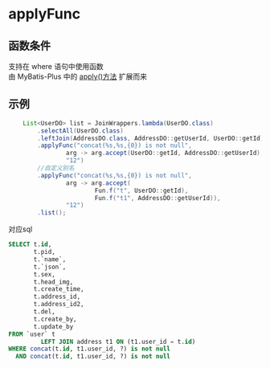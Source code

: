 # applyFunc <Badge type="tip" text="1.4.13+" vertical="top" />

## 函数条件

支持在 where 语句中使用函数  
由 MyBatis-Plus 中的 [apply()方法](https://baomidou.com/guides/wrapper/#apply) 扩展而来

## 示例

```java
    List<UserDO> list = JoinWrappers.lambda(UserDO.class)
        .selectAll(UserDO.class)
        .leftJoin(AddressDO.class, AddressDO::getUserId, UserDO::getId)
        .applyFunc("concat(%s,%s,{0}) is not null",
                arg -> arg.accept(UserDO::getId, AddressDO::getUserId),
                "12")
        //自定义别名
        .applyFunc("concat(%s,%s,{0}) is not null",
                arg -> arg.accept(
                        Fun.f("t", UserDO::getId),
                        Fun.f("t1", AddressDO::getUserId)),
                "12")
        .list();
```

对应sql

```sql
SELECT t.id,
       t.pid,
       t.`name`,
       t.`json`,
       t.sex,
       t.head_img,
       t.create_time,
       t.address_id,
       t.address_id2,
       t.del,
       t.create_by,
       t.update_by
FROM `user` t
         LEFT JOIN address t1 ON (t1.user_id = t.id)
WHERE concat(t.id, t1.user_id, ?) is not null
  AND concat(t.id, t1.user_id, ?) is not null
```


